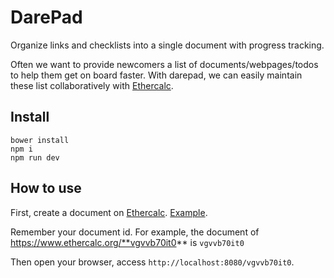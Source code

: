 # DarePad

Organize links and checklists into a single document with progress tracking.

Often we want to provide newcomers a list of documents/webpages/todos to help them get on board faster. With darepad, we can easily maintain these list collaboratively with [Ethercalc](https://www.ethercalc.org).

## Install

```
bower install
npm i
npm run dev
```

## How to use

First, create a document on [Ethercalc](https://www.ethercalc.org). [Example](https://www.ethercalc.org/vgvvb70it0).

Remember your document id. For example, the document of https://www.ethercalc.org/**vgvvb70it0** is `vgvvb70it0`

Then open your browser, access `http://localhost:8080/vgvvb70it0`.

